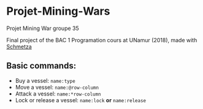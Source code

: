 # Projet-Mining-Wars
Projet Mining War groupe 35

Final project of the BAC 1 Programation cours at UNamur (2018), made with [Schmetza](https://github.com/Schmetza)

## Basic commands:
* Buy a vessel: `name:type`
* Move a vessel: `name:@row-column`
* Attack a vessel: `name:*row-column`
* Lock or release a vessel: `name:lock` **or** `name:release`
